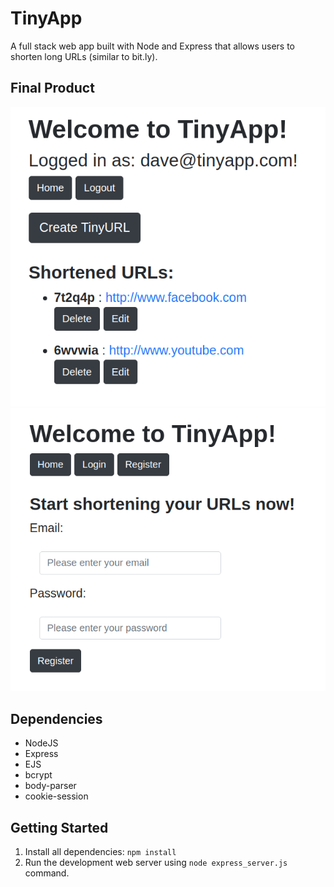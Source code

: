 # TinyApp

A full stack web app built with Node and Express that allows users to shorten long URLs (similar to bit.ly).

## Final Product

!["Example home page for logged in user."](https://github.com/Neumand/tiny-app-project/blob/master/screenshots/home-page.png?raw=true)
!["Creating a shortened URL!"](https://github.com/Neumand/tiny-app-project/blob/master/screenshots/register-page.png?raw=true)

## Dependencies

* NodeJS
* Express
* EJS
* bcrypt
* body-parser
* cookie-session

## Getting Started

1. Install all dependencies: `npm install`
2. Run the development web server using `node express_server.js` command.